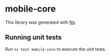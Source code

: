 # mobile-core

This library was generated with [Nx](https://nx.dev).

## Running unit tests

Run `nx test mobile-core` to execute the unit tests.
